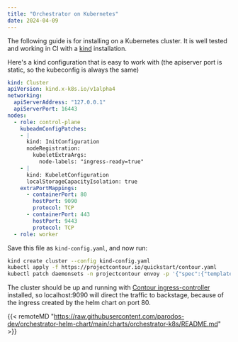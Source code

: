 ```yaml
---
title: "Orchestrator on Kubernetes"
date: 2024-04-09
---
```


The following guide is for installing on a Kubernetes cluster. It is well tested and working in CI with a [kind](https://kind.sigs.k8s.io/) installation.

Here's a kind configuration that is easy to work with (the apiserver port is static, so the kubeconfig is always the same)
```yaml
kind: Cluster
apiVersion: kind.x-k8s.io/v1alpha4
networking:
  apiServerAddress: "127.0.0.1"
  apiServerPort: 16443
nodes:
  - role: control-plane
    kubeadmConfigPatches:
    - |
      kind: InitConfiguration
      nodeRegistration:
        kubeletExtraArgs:
          node-labels: "ingress-ready=true"
    - |
      kind: KubeletConfiguration
      localStorageCapacityIsolation: true
    extraPortMappings:
      - containerPort: 80
        hostPort: 9090
        protocol: TCP
      - containerPort: 443
        hostPort: 9443
        protocol: TCP
  - role: worker
```

Save this file as `kind-config.yaml`, and now run:
```bash
kind create cluster --config kind-config.yaml
kubectl apply -f https://projectcontour.io/quickstart/contour.yaml
kubectl patch daemonsets -n projectcontour envoy -p '{"spec":{"template":{"spec":{"nodeSelector":{"ingress-ready":"true"},"tolerations":[{"key":"node-role.kubernetes.io/control-plane","operator":"Equal","effect":"NoSchedule"},{"key":"node-role.kubernetes.io/master","operator":"Equal","effect":"NoSchedule"}]}}}}'
```

The cluster should be up and running with [Contour ingress-controller](https://projectcontour.io) installed, so localhost:9090 will direct the traffic to backstage, because of the ingress created by the helm chart on port 80.

{{< remoteMD "https://raw.githubusercontent.com/parodos-dev/orchestrator-helm-chart/main/charts/orchestrator-k8s/README.md" >}}
